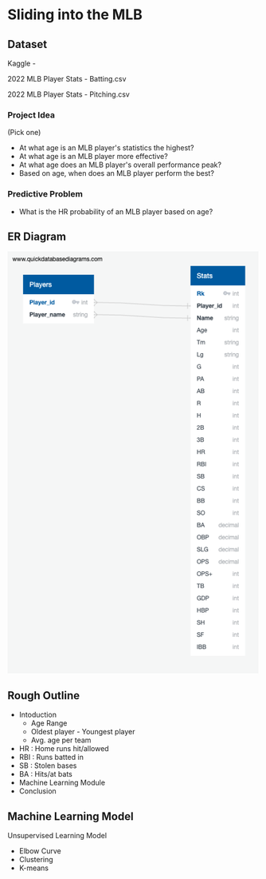 # Sliding into the MLB

## Dataset
Kaggle - 

2022 MLB Player Stats - Batting.csv

2022 MLB Player Stats - Pitching.csv


### Project Idea
(Pick one)
- At what age is an MLB player's statistics the highest?
- At what age is an MLB player more effective? 
- At what age does an MLB player's overall performance peak?
- Based on age, when does an MLB player perform the best? 

### Predictive Problem
- What is the HR probability of an MLB player based on age?

## ER Diagram
![](https://github.com/LeishMarrero/SlidingIntoTheMLB/blob/main/Project_Images/QuickDBD-export.png)

## Rough Outline
- Intoduction
  - Age Range
  - Oldest player - Youngest player
  - Avg. age per team
- HR : Home runs hit/allowed
- RBI : Runs batted in
- SB : Stolen bases
- BA : Hits/at bats
- Machine Learning Module
- Conclusion
## Machine Learning Model
Unsupervised Learning Model
- Elbow Curve
- Clustering
- K-means
